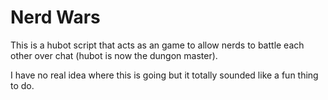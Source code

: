 Nerd Wars
========

This is a hubot script that acts as an game to allow nerds to battle each other over chat (hubot is now the dungon master).

I have no real idea where this is going but it totally sounded like a fun thing to do.